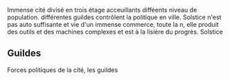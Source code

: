 Immense cité divisé en trois étage acceuillants difféents niveau de population. différentes guildes contrôlent la politique en ville. Solstice n'est pas auto suffisante et vie d'un immense commerce, toute la n, elle produit des outils et des machines complexes et est à la lisière du progrès. Solstice 

## Guildes
Forces politiques de la cité, les guildes 